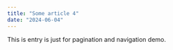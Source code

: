 ```yaml
---
title: "Some article 4"
date: "2024-06-04"
---
```


This is entry is just for pagination and navigation demo.